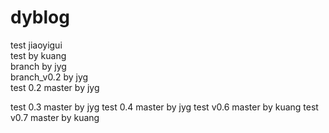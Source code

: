 dyblog
======
test jiaoyigui  
test by kuang  
branch by jyg  
branch_v0.2 by jyg  
test 0.2 master by jyg

test 0.3 master by jyg
test 0.4 master by jyg
test v0.6 master by kuang
test v0.7 master by kuang